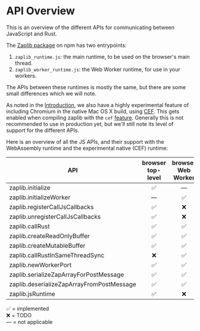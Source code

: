 # API Overview

This is an overview of the different APIs for communicating between JavaScript and Rust.

The [Zaplib package](https://www.npmjs.com/package/zaplib) on npm has two entrypoints:
1. `zaplib_runtime.js`: the main runtime, to be used on the browser's main thread.
2. `zaplib_worker_runtime.js`: the Web Worker runtime, for use in your workers.

The APIs between these runtimes is mostly the same, but there are some small differences which we will note.

As noted in the [Introduction](./introduction.md), we also have a highly experimental feature of including Chromium in the native Mac OS X build, using [CEF](https://bitbucket.org/chromiumembedded/cef/src/master/). This gets enabled when compiling zaplib with the `cef` [feature](https://doc.rust-lang.org/cargo/reference/features.html). Generally this is not recommended to use in production yet, but we'll still note its level of support for the different APIs.

Here is an overview of all the JS APIs, and their support with the WebAssembly runtime and the experimental native (CEF) runtime:

| API                                         | browser top-level | browser Web Worker | native top-level | native Web Worker |
| ------------------------------------------- | :---------------: | :---------------: | :--------------: | :--------------: |
| zaplib.initialize                           |       ✅          |        —          |       ✅          |       —         |
| zaplib.initializeWorker                     |        —          |        ✅          |       —         |       ❌         |
| zaplib.registerCallJsCallbacks              |       ✅          |        ❌          |       ✅         |       ❌         |
| zaplib.unregisterCallJsCallbacks            |       ✅          |        ❌          |       ✅         |       ❌         |
| zaplib.callRust                             |       ✅          |        ✅          |       ✅         |       ❌         |
| zaplib.createReadOnlyBuffer                 |       ✅          |        ✅          |       ✅         |       ❌         |
| zaplib.createMutableBuffer                  |       ✅          |        ✅          |       ✅         |       ❌         |
| zaplib.callRustInSameThreadSync             |       ❌          |        ✅          |       ✅         |       ❌         |
| zaplib.newWorkerPort                        |       ✅          |        ✅          |       ❌         |       ❌         |
| zaplib.serializeZapArrayForPostMessage      |       ✅          |        ✅          |       ❌         |       ❌         |
| zaplib.deserializeZapArrayFromPostMessage   |       ✅          |        ✅          |       ❌         |       ❌         |
| zaplib.jsRuntime                            |       ✅          |        ❌          |       ✅         |       ❌         |

✅ = implemented<br/>
❌ = TODO<br/>
—  = not applicable
